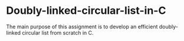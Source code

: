 # Doubly-linked-circular-list-in-C

The main purpose of this assignment is to develop an efficient doubly-linked circular list from scratch in C.
